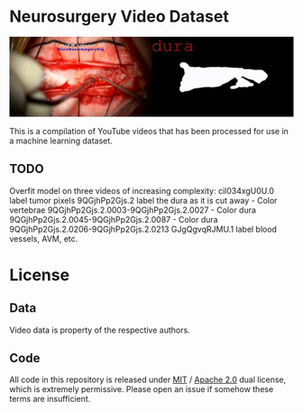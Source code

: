 # Neurosurgery Video Dataset
![](./output.gif)

This is a compilation of YouTube videos that has been processed for use in a machine learning dataset.

## TODO
Overfit model on three videos of increasing complexity:
cil034xgU0U.0 label tumor pixels
9QGjhPp2Gjs.2 label the dura as it is cut away
    - Color vertebrae 9QGjhPp2Gjs.2.0003-9QGjhPp2Gjs.2.0027
    - Color dura 9QGjhPp2Gjs.2.0045-9QGjhPp2Gjs.2.0087
    - Color dura 9QGjhPp2Gjs.2.0206-9QGjhPp2Gjs.2.0213
GJgQgvqRJMU.1 label blood vessels, AVM, etc.

# License
## Data
Video data is property of the respective authors.

## Code
All code in this repository is released under [MIT](LICENSE-MIT) / [Apache 2.0](LICENSE-Apache) dual license, which is extremely permissive. Please open an issue if somehow these terms are insufficient.
